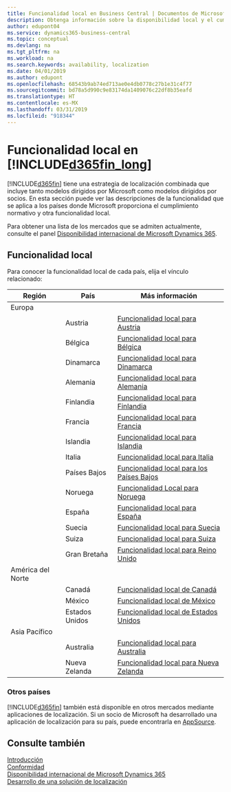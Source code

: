 ```yaml
---
title: Funcionalidad local en Business Central | Documentos de Microsoft
description: Obtenga información sobre la disponibilidad local y el cumplimiento de las normativas de Dynamics 365 Business Central.
author: edupont04
ms.service: dynamics365-business-central
ms.topic: conceptual
ms.devlang: na
ms.tgt_pltfrm: na
ms.workload: na
ms.search.keywords: availability, localization
ms.date: 04/01/2019
ms.author: edupont
ms.openlocfilehash: 68543b9ab74ed713ae0e4db0778c27b1e31c4f77
ms.sourcegitcommit: bd78a5d990c9e83174da1409076c22df8b35eafd
ms.translationtype: HT
ms.contentlocale: es-MX
ms.lasthandoff: 03/31/2019
ms.locfileid: "918344"
---
```

# <a name="local-functionality-in-included365finlongincludesd365finlongmdmd"></a>Funcionalidad local en [!INCLUDE[d365fin_long](includes/d365fin_long_md.md)]
[!INCLUDE[d365fin](includes/d365fin_md.md)] tiene una estrategia de localización combinada que incluye tanto modelos dirigidos por Microsoft como modelos dirigidos por socios. En esta sección puede ver las descripciones de la funcionalidad que se aplica a los países donde Microsoft proporciona el cumplimiento normativo y otra funcionalidad local.  

Para obtener una lista de los mercados que se admiten actualmente, consulte el panel [Disponibilidad internacional de Microsoft Dynamics 365](https://docs.microsoft.com/en-us/dynamics365/get-started/availability).  

## <a name="local-functionality"></a>Funcionalidad local
Para conocer la funcionalidad local de cada país, elija el vínculo relacionado:

| Región | País | Más información |
| --- | --- |--- |
| Europa |  | |
|        | Austria | [Funcionalidad local para Austria](localfunctionality/austria/austria-local-functionality.md) |
|        | Bélgica |  [Funcionalidad local para Bélgica](localfunctionality/belgium/belgium-local-functionality.md) |
|        | Dinamarca | [Funcionalidad local para Dinamarca](localfunctionality/denmark/denmark-local-functionality.md) |
|        | Alemania | [Funcionalidad local para Alemania](localfunctionality/germany/germany-local-functionality.md) |
|        | Finlandia | [Funcionalidad local para Finlandia](localfunctionality/finland/finland-local-functionality.md) |
|        | Francia | [Funcionalidad local para Francia](localfunctionality/france/france-local-functionality.md) |
|        | Islandia | [Funcionalidad local para Islandia](localfunctionality/iceland/iceland-local-functionality.md) |
|        | Italia | [Funcionalidad local para Italia](localfunctionality/italy/italy-local-functionality.md) |
|        | Países Bajos | [Funcionalidad local para los Países Bajos](localfunctionality/netherlands/netherlands-local-functionality.md) |
|        | Noruega | [Funcionalidad Local para Noruega](localfunctionality/norway/norway-local-functionality.md) |
|        | España | [Funcionalidad local para España](localfunctionality/spain/spain-local-functionality.md) |
|        | Suecia | [Funcionalidad local para Suecia](localfunctionality/sweden/sweden-local-functionality.md) |
|        | Suiza | [Funcionalidad local para Suiza](localfunctionality/switzerland/switzerland-local-functionality.md) |
|        | Gran Bretaña | [Funcionalidad local para Reino Unido](localfunctionality/unitedkingdom/united-kingdom-local-functionality.md) |
| América del Norte |       |  |
|        | Canadá|[Funcionalidad local de Canadá](localfunctionality/canada/canada-local-functionality.md) |
|        | México | [Funcionalidad local de México](localfunctionality/mexico/mexico-local-functionality.md) |
|        | Estados Unidos|[Funcionalidad local de Estados Unidos](localfunctionality/unitedstates/united-states-local-functionality.md) |
| Asia Pacífico |       |  |
|        | Australia | [Funcionalidad local para Australia](localfunctionality/australia/australia-local-functionality.md) |
|        | Nueva Zelanda | [Funcionalidad local para Nueva Zelanda](localfunctionality/newzealand/new-zealand-local-functionality.md) |

### <a name="other-countries"></a>Otros países
[!INCLUDE[d365fin](includes/d365fin_md.md)] también está disponible en otros mercados mediante aplicaciones de localización. Si un socio de Microsoft ha desarrollado una aplicación de localización para su país, puede encontrarla en [AppSource](https://appsource.microsoft.com/en-us/product/dynamics-365-business-central/).

## <a name="see-also"></a>Consulte también
[Introducción](product-get-started.md)  
[Conformidad](compliance/compliance-overview.md)  
[Disponibilidad internacional de Microsoft Dynamics 365](https://docs.microsoft.com/en-us/dynamics365/get-started/availability)  
[Desarrollo de una solución de localización](/dynamics365/business-central/dev-itpro/developer/readiness/readiness-develop-localization)  
